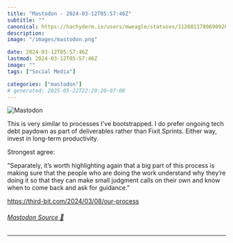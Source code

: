 ```yaml
---
title: "Mastodon - 2024-03-12T05:57:46Z"
subtitle: ""
canonical: https://hachyderm.io/users/mweagle/statuses/112081178869092669
description:
image: "/images/mastodon.png"

date: 2024-03-12T05:57:46Z
lastmod: 2024-03-12T05:57:46Z
image: ""
tags: ["Social Media"]

categories: ["mastodon"]
# generated: 2025-05-22T22:29:20-07:00
---
```

![Mastodon](/images/mastodon.png)

<p>This is very similar to processes I&#39;ve bootstrapped. I do prefer ongoing tech debt paydown as part of deliverables rather than Fixit Sprints. Either way, invest in long-term productivity. </p><p>Strongest agree: </p><p>&quot;Separately, it’s worth highlighting again that a big part of this process is making sure that the people who are doing the work understand why they’re doing it so that they can make small judgment calls on their own and know when to come back and ask for guidance.”</p><p><a href="https://third-bit.com/2024/03/08/our-process" target="_blank" rel="nofollow noopener noreferrer" translate="no"><span class="invisible">https://</span><span class="ellipsis">third-bit.com/2024/03/08/our-p</span><span class="invisible">rocess</span></a></p>


###### [Mastodon Source 🐘](https://hachyderm.io/@mweagle/112081178869092669)

___
